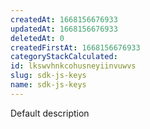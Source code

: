 ```yaml
---
createdAt: 1668156676933
updatedAt: 1668156676933
deletedAt: 0
createdFirstAt: 1668156676933
categoryStackCalculated: 
id: lkswvhnkcohusneyiinvuwvs
slug: sdk-js-keys
name: sdk-js-keys
---
```


Default description